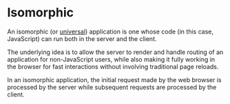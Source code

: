 # Isomorphic

An isomorphic (or [universal](UNIVERSAL.md)) application is one whose code (in this case, JavaScript) can run both in the server and the client.

The underlying idea is to allow the server to render and handle routing of an application for non-JavaScript users, while also making it fully working in the browser for fast interactions without involving traditional page reloads.

In an isomorphic application, the initial request made by the web browser is processed by the server while subsequent requests are processed by the client.
